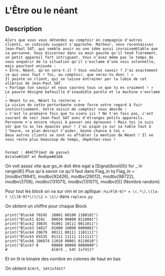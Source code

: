 # L'Être ou le néant

## Description

```
Alors que vous vous détendez au comptoir en compagnie d'autres clients, un individu suspect s'approche. Malheur, vous reconnaissez Jean-Paul SAT, qui semble avoir eu une idée aussi invraisemblable que sa personne. Vous discernez dans sa main gauche qu'il tend fièrement, un petit appareil fort intriguant. Vous n'avez même pas le temps de vous enquérir de la situation qu'il s'exclame d'une voix solennelle, mais pourtant enjouée :
« Être, Néant, qu'en sera-t-il ? Vous voulez savoir ? J'ai exactement ce qui vous faut ! Toi, au comptoir, que seras-tu donc ! »
Il pointe un client, qui se laisse entrainer par la lubie de cet olibrius de Jean-Paul SAT.
« Partage ton savoir et nous saurons tous ce que tu es vraiment ! »
Le pauvre désigné bafouille d'inaudible parole et la machine s'exclame :
« Néant tu es, Néant tu resteras »
La vision de cette perturbante scène force votre regard à fuir instinctivement. Votre voisin de comptoir vous aborde :
« C'est la première fois que tu viens ici ? Ne t'en fais pas, c'est courant de voir Jean Paul SAT avec d'étranges petits appareils. Personne n'a encore réussi à passer ses épreuves ! Mais toi je suis sûr que tu as les épaules pour ! J'ai piqué ça sur sa table tout à l'heure, ce plan devrait t'aider, bonne chance à toi »
Deux autres clients se sont vu affubler la mention de Néant ! Il ne vous reste plus beaucoup de temps, dépêchez-vous !
 
 
Format : 404CTF{mot de passe}
Astate#3107 et Redhpm#8108
```

On voit assez vite que go_in doit être egal a [Signal(bool(0)) for _ in range(8)]
Plus qu'a savoir ce qu'il faut dans Flag_in tq Flag_in = [modbv(19941), modbv(92426), modbv(29012), modbv(98722), modbv(3706), modbv(131071), modbv(131071), modbv(0)]  (Nombre random)





Pour tout les block on va sur vim et on apllique `:%s/F[0-9]* = \(.*\),\([a-t \[\]0-9]*\))/\2 = \1)/`  dans `replace.py`


On obtient un chiffre pour chaque Block
```
print("Block0 70245  10001 00100 1100101")
print("Block1 8241   00010 00000 0110001")
print("Block2 39835  01001 10111 0011011")
print("Block3 34817  01000 10000 0000001")
print("Block4 29679  00111 00111 1101111")
print("Block5 65535  01111 11111 1111111")
print("Block6 106674 11010 00001 0110010")
print("Block7 0      00000 00000 0000000")
#                    Al0r5 , 54t 1sf41t?

```


Et on lit le binaire des nombre en colones de haut en bas 

On obtient `Al0r5, 54t1sf41t?`

